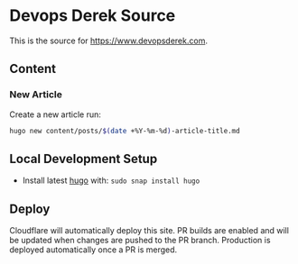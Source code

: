 # Devops Derek Source

This is the source for https://www.devopsderek.com.

## Content

### New Article

Create a new article run:

```bash
hugo new content/posts/$(date +%Y-%m-%d)-article-title.md
```

## Local Development Setup

- Install latest [hugo](https://github.com/spf13/hugo/releases) with:
  `sudo snap install hugo`

## Deploy

Cloudflare will automatically deploy this site. PR builds are enabled and will be updated when changes are pushed to the PR branch. Production is deployed automatically once a PR is merged.
